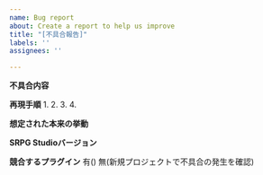 ```yaml
---
name: Bug report
about: Create a report to help us improve
title: "[不具合報告]"
labels: ''
assignees: ''

---
```


**不具合内容**


**再現手順**
1. 
2. 
3. 
4. 

**想定された本来の挙動**


**SRPG Studioバージョン**


**競合するプラグイン**
有()
無(新規プロジェクトで不具合の発生を確認)
